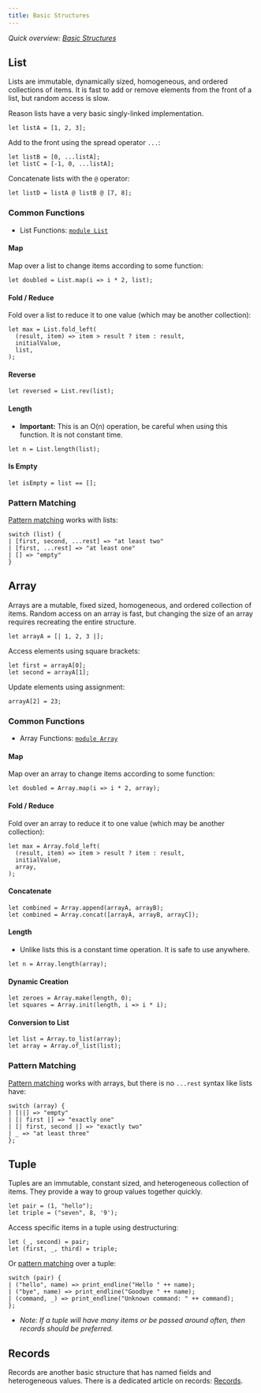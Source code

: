 ```yaml
---
title: Basic Structures
---
```


_Quick overview: [Basic Structures](overview.md#basic-structures)_

## List

Lists are immutable, dynamically sized, homogeneous, and ordered collections
of items. It is fast to add or remove elements from the front of a list, but
random access is slow.

Reason lists have a very basic singly-linked implementation.

```reason
let listA = [1, 2, 3];
```

Add to the front using the spread operator `...`:

```reason
let listB = [0, ...listA];
let listC = [-1, 0, ...listA];
```

Concatenate lists with the `@` operator:

```reason
let listD = listA @ listB @ [7, 8];
```

### Common Functions

- List Functions: [`module List`](https://reasonml.github.io/api/List.html)

#### Map

Map over a list to change items according to some function:

```reason
let doubled = List.map(i => i * 2, list);
```

#### Fold / Reduce

Fold over a list to reduce it to one value (which may be another collection):

```reason
let max = List.fold_left(
  (result, item) => item > result ? item : result,
  initialValue,
  list,
);
```

#### Reverse

```reason
let reversed = List.rev(list);
```

#### Length

- **Important:** This is an O(n) operation, be careful when using this function.
It is not constant time.

```reason
let n = List.length(list);
```

#### Is Empty

```reason
let isEmpty = list == [];
```

### Pattern Matching

[Pattern matching](pattern-matching.md) works with lists:

```reason
switch (list) {
| [first, second, ...rest] => "at least two"
| [first, ...rest] => "at least one"
| [] => "empty"
}
```

## Array

Arrays are a mutable, fixed sized, homogeneous, and ordered collection of items.
Random access on an array is fast, but changing the size of an array requires
recreating the entire structure.

```reason
let arrayA = [| 1, 2, 3 |];
```

Access elements using square brackets:

```reason
let first = arrayA[0];
let second = arrayA[1];
```

Update elements using assignment:

```reason
arrayA[2] = 23;
```

### Common Functions

- Array Functions: [`module Array`](https://reasonml.github.io/api/Array.html)

#### Map

Map over an array to change items according to some function:

```reason
let doubled = Array.map(i => i * 2, array);
```

#### Fold / Reduce

Fold over an array to reduce it to one value (which may be another collection):

```reason
let max = Array.fold_left(
  (result, item) => item > result ? item : result,
  initialValue,
  array,
);
```

#### Concatenate

```reason
let combined = Array.append(arrayA, arrayB);
let combined = Array.concat([arrayA, arrayB, arrayC]);
```

#### Length

- Unlike lists this is a constant time operation. It is safe to use anywhere.

```reason
let n = Array.length(array);
```

#### Dynamic Creation

```reason
let zeroes = Array.make(length, 0);
let squares = Array.init(length, i => i * i);
```

#### Conversion to List

```reason
let list = Array.to_list(array);
let array = Array.of_list(list);
```

### Pattern Matching

[Pattern matching](pattern-matching.md) works with arrays, but there is no
`...rest` syntax like lists have:

```reason
switch (array) {
| [||] => "empty"
| [| first |] => "exactly one"
| [| first, second |] => "exactly two"
| _ => "at least three"
};
```

## Tuple

Tuples are an immutable, constant sized, and heterogeneous collection of items.
They provide a way to group values together quickly.

```reason
let pair = (1, "hello");
let triple = ("seven", 8, '9');
```

Access specific items in a tuple using destructuring:

```reason
let (_, second) = pair;
let (first, _, third) = triple;
```

Or [pattern matching](pattern-matching.md) over a tuple:

```reason
switch (pair) {
| ("hello", name) => print_endline("Hello " ++ name);
| ("bye", name) => print_endline("Goodbye " ++ name);
| (command, _) => print_endline("Unknown command: " ++ command);
};
```

- _Note: If a tuple will have many items or be passed around often, then records
should be preferred._

## Records

Records are another basic structure that has named fields and heterogeneous
values. There is a dedicated article on records: [Records](record.md).
